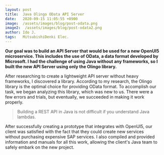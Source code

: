```yaml
---
layout: post
title:  Java Olingo OData API Server
date:   2020-09-15 11:05:55 +0900
image:  /assets/images/blog/post-odata.png
image2:  /assets/images/blog/post-odata2.png
author: Ido J.
tags:   MitsubishiDenki Elec.
---
```


**Our goal was to build an API Server that would be used for a new OpenUI5 microservice. This includes the use of OData, a data format developed by Microsoft. I had the challenge of using Java without any frameworks, so I built the new API Server using only the Olingo library.**

After researching to create a lightweight API server without heavy frameworks, I discovered a library. According to my research, the Olingo library is the optimal choice for providing OData format. To accomplish our task, we began analyzing this library, which was new to us. There were a few errors and trials, but eventually, we succeeded in making it work properly.

> Building a REST API in Java is not difficult if you understand Java lambdas.

After successfully creating a prototype that integrates with OpenUI5, our client was satisfied with the fact that they could create new services without purchasing expensive SAP services. I also compiled and provided information and manuals for all this work, allowing the client's Java team to safely embark on the new project.
